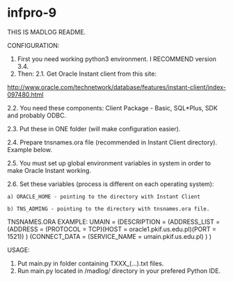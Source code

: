 # infpro-9

THIS IS MADLOG README.

CONFIGURATION:

1. First you need working python3 environment. I RECOMMEND version 3.4.
2. Then:
  2.1. Get Oracle Instant client from this site:

http://www.oracle.com/technetwork/database/features/instant-client/index-097480.html

  2.2. You need these components: Client Package - Basic, SQL*Plus, SDK and probably ODBC.
  
  2.3. Put these in ONE folder (will make configuration easier).
  
  2.4. Prepare tnsnames.ora file (recommended in Instant Client directory). Example below.
  
  2.5. You must set up global environment variables in system in order to make Oracle Instant working.
  
  2.6. Set these variables (process is different on each operating system):
  
    a) ORACLE_HOME - pointing to the directory with Instant Client
    
    b) TNS_ADMING - pointing to the directory with tnsnames.ora file.
    
    
TNSNAMES.ORA EXAMPLE:
UMAIN =
  (DESCRIPTION =
    (ADDRESS_LIST =
      (ADDRESS = (PROTOCOL = TCP)(HOST = oracle1.pkif.us.edu.pl)(PORT = 1521))
    )
    (CONNECT_DATA =
      (SERVICE_NAME = umain.pkif.us.edu.pl)
    )
  )

USAGE:

1. Put main.py in folder containing TXXX_(...).txt files.
2. Run main.py located in /madlog/ directory in your prefered Python IDE.
